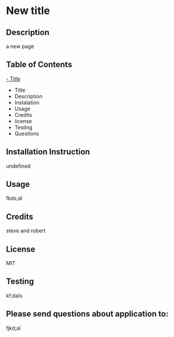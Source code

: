 
# New title

## Description 
a new page

## Table of Contents
[- Title](#title)
- Title
- Description
- Instalation
- Usage
- Credits
- license
- Testing
- Questions

## Installation Instruction
undefined

## Usage
fkds;al

## Credits
steve and robert

## License
MIT

## Testing
kf;dals

## Please send questions about application to:
fjkd;al
